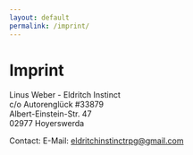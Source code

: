```yaml
---
layout: default
permalink: /imprint/
---
```


# Imprint

Linus Weber - Eldritch Instinct\
c/o Autorenglück #33879\
Albert-Einstein-Str. 47\
02977 Hoyerswerda

Contact:
E-Mail: eldritchinstinctrpg@gmail.com
